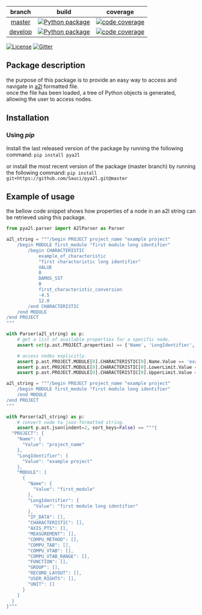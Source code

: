 |                         branch                         |                                                                                build                                                                                 |                                                                         coverage                                                                         |
|:------------------------------------------------------:|:--------------------------------------------------------------------------------------------------------------------------------------------------------------------:|:--------------------------------------------------------------------------------------------------------------------------------------------------------:|
|  [master](https://github.com/Sauci/pya2l/tree/master)  | [![Python package](https://github.com/Sauci/pya2l/actions/workflows/build.yml/badge.svg?branch=master)](https://github.com/Sauci/pya2l/actions/workflows/build.yml)  |  [![code coverage](https://codecov.io/gh/Sauci/pya2l/branch/master/graphs/badge.svg?token=Q5aceZRFXh)](https://codecov.io/gh/Sauci/pya2l?branch=master)  |
| [develop](https://github.com/Sauci/pya2l/tree/develop) | [![Python package](https://github.com/Sauci/pya2l/actions/workflows/build.yml/badge.svg?branch=develop)](https://github.com/Sauci/pya2l/actions/workflows/build.yml) | [![code coverage](https://codecov.io/gh/Sauci/pya2l/branch/develop/graphs/badge.svg?token=Q5aceZRFXh)](https://codecov.io/gh/Sauci/pya2l?branch=develop) |

[![License](https://img.shields.io/badge/License-BSD%203--Clause-blue.svg)](https://raw.githubusercontent.com/Sauci/pya2l/master/LICENSE.md) [![Gitter](https://img.shields.io/gitter/room/Sauci/pya2l.svg)](https://gitter.im/pya2l/Lobby)

## Package description

the purpose of this package is to provide an easy way to access and navigate
in [a2l](https://www.asam.net/standards/detail/mcd-2-mc/) formatted file.  
once the file has been loaded, a tree of Python objects is generated, allowing the user to access nodes.

## Installation

### Using *pip*

Install the last released version of the package by running the following command:
`pip install pya2l`

or install the most recent version of the package (master branch) by running the following command:
`pip install git+https://github.com/Sauci/pya2l.git@master`

## Example of usage

the bellow code snippet shows how properties of a node in an a2l string can be retrieved using this package.

```python
from pya2l.parser import A2lParser as Parser

a2l_string = """/begin PROJECT project_name "example project"
    /begin MODULE first_module "first module long identifier"
        /begin CHARACTERISTIC
            example_of_characteristic
            "first characteristic long identifier"
            VALUE
            0
            DAMOS_SST
            0
            first_characteristic_conversion
            -4.5
            12.0
        /end CHARACTERISTIC
    /end MODULE
/end PROJECT
"""

with Parser(a2l_string) as p:
    # get a list of available properties for a specific node.
    assert set(p.ast.PROJECT.properties) == {'Name', 'LongIdentifier', 'HEADER', 'MODULE'}

    # access nodes explicitly.
    assert p.ast.PROJECT.MODULE[0].CHARACTERISTIC[0].Name.Value == 'example_of_characteristic'
    assert p.ast.PROJECT.MODULE[0].CHARACTERISTIC[0].LowerLimit.Value == -4.5
    assert p.ast.PROJECT.MODULE[0].CHARACTERISTIC[0].UpperLimit.Value == 12.0

a2l_string = """/begin PROJECT project_name "example project"
    /begin MODULE first_module "first module long identifier"
    /end MODULE
/end PROJECT
"""

with Parser(a2l_string) as p:
    # convert node to json-formatted string.
    assert p.ast.json(indent=2, sort_keys=False) == """{
  "PROJECT": {
    "Name": {
      "Value": "project_name"
    },
    "LongIdentifier": {
      "Value": "example project"
    },
    "MODULE": [
      {
        "Name": {
          "Value": "first_module"
        },
        "LongIdentifier": {
          "Value": "first module long identifier"
        },
        "IF_DATA": [],
        "CHARACTERISTIC": [],
        "AXIS_PTS": [],
        "MEASUREMENT": [],
        "COMPU_METHOD": [],
        "COMPU_TAB": [],
        "COMPU_VTAB": [],
        "COMPU_VTAB_RANGE": [],
        "FUNCTION": [],
        "GROUP": [],
        "RECORD_LAYOUT": [],
        "USER_RIGHTS": [],
        "UNIT": []
      }
    ]
  }
}"""
```
